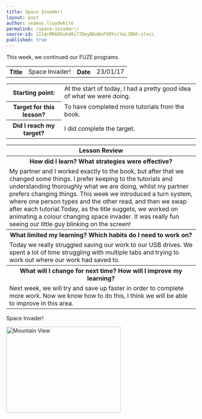 ```yaml
---
title: Space Invader!
layout: post
author: seamus.lloydwhite
permalink: /space-invader!/
source-id: 1I1qcMK6OXuh48i77OeyNGoWuFV8YccYwLJBN5-zlxcc
published: true
---
```

This week, we continued our FUZE programs.

<table>
  <tr>
    <th>Title</th>
    <td>Space Invader!</td>
    <th>Date</th>
    <td>23/01/17</td>
  </tr>
</table>


<table>
  <tr>
    <th>Starting point:</th>
    <td>At the start of today, I had a pretty good idea of what we were doing.</td>
  </tr>
  <tr>
    <th>Target for this lesson?</th>
    <td>To have completed more tutorials from the book.</td>
  </tr>
  <tr>
    <th>Did I reach my target? </th>
    <td>I did complete the target.</td>
  </tr>
</table>


<table>
  <tr>
    <th>Lesson Review</th>
  </tr>
  <tr>
    <th>How did I learn? What strategies were effective? </th>
  </tr>
  <tr>
    <td>My partner and I worked exactly to the book, but after that we changed some things. I prefer keeping to the tutorials and understanding thoroughly what we are doing, whilst my partner prefers changing things. This week we introduced a turn system, where one person types and the other read, and then we swap after each tutorial.Today, as the title suggets, we worked on animating a colour changing space invader. It was really fun seeing our little guy blinking on the screen! </td>
  </tr>
  <tr>
    <th>What limited my learning? Which habits do I need to work on? </th>
  </tr>
  <tr>
    <td>Today we really struggled saving our work to our USB drives. We spent a lot of time struggling with multiple tabs and trying to work out where our work had saved to.</td>
  </tr>
  <tr>
    <th>What will I change for next time? How will I improve my learning?</th>
  </tr>
  <tr>
    <td>Next week, we will try and save up faster in order to complete more work. Now we know how to do this, I think we will be able to improve in this area.
</td>
  </tr>
</table>

Space Invader!
<html>
<body>

<img src="https://regmedia.co.uk/2013/03/04/invader.jpg?x=648&y=348&crop=1" alt="Mountain View" style="width:304px;height:228px;">

</body>
</html>

